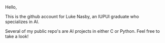 Hello,

This is the github account for Luke Nasby, an IUPUI graduate who specializes in AI.

Several of my public repo's are AI projects in either C or Python. Feel free to take a look!

<!---
WookieHere/WookieHere is a ✨ special ✨ repository because its `README.md` (this file) appears on your GitHub profile.
You can click the Preview link to take a look at your changes.
--->
